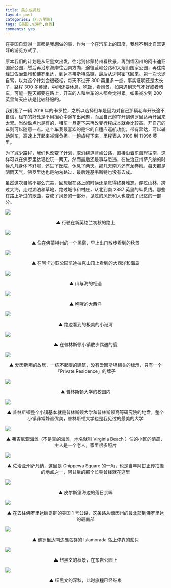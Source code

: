 ```yaml
---
title: 美东纵贯线
layout: post
categories: [行万里路]
tags: [美国,东海岸,自驾]
comments: yes
---
```


在美国自驾游一直都是我想做的事，作为一个在汽车上的国度，我想不到比自驾更好的游览方式了。

原本我们的计划是从纽黑文出发，往北到佛蒙特州看秋景，再到缅因州的阿卡迪亚国家公园，然后再沿东海岸往西南方向，途径蓝岭公路和大烟山国家公园，再往南经过佐治亚州和佛罗里达，到达基韦斯特岛链，最后从迈阿密飞回来。第一次长途自驾，以为这个计划会很轻松，每天不过开 300 英里多一点，事实证明还是太长了，路程 300 多英里，中间还要休息，吃饭，看风景，如果遇到天气不好或者堵车，可能一整天都要在路上，开车的人和坐车的人都会觉得累。如果减少到 200 英里每天应该是比较舒服的。

我们租了一辆 2018 年的卡罗拉，之所以选择租车是因为对自己那辆老车开长途不自信，租车的好处是不用担心中途车出问题，而且自己的车开到佛罗里达再开回来太累。当然缺点也是有的，租车一旦定下来再改变行程成本就会比较高，开自己的车则可以随意一点。这个车我最喜欢的是它的自适应巡航功能，带有雷达，可以辅助刹车，高速上开起来减轻负担。一趟旅程下来，里程表从 9109 到 11996 英里。

为了减少路程，我们也改变了计划，取消绕道蓝岭公路，直接沿着东海岸往南，这样可以在佛罗里达轻松玩一两天。然而最后还是事与愿违，在佐治亚州萨凡纳的时候凡凡身体不舒服，还进了医院，休息了两天。那几天南方还有龙卷风，每天都是阴雨天气，佛罗里达也是匆匆路过，最后连基韦斯特也没有去成。

虽然这次自驾不那么完美，回想起在路上的时候还是觉得终身难忘。穿过山林，跨过大海，走过湖泊和草地，路过城市和村庄，从北到南 2887 英里的纵贯线。那些在路上听过的歌曲，变成了风景的一部分，见过的风景和人也变成了记忆的一部分。

![](https://blog-1252159939.cos.ap-hongkong.myqcloud.com/On%20the%20road.jpg)

<center>▲ 行驶在新英格兰初秋的路上</center>

![](https://blog-1252159939.cos.ap-hongkong.myqcloud.com/Vermont%20fall.jpg) 

<center>▲ 住在佛蒙特州的一个民宿，早上出门散步看到的秋景</center>

![](https://blog-1252159939.cos.ap-hongkong.myqcloud.com/Acadia2.jpg) 

<center>▲ 在阿卡迪亚公园凯迪拉克山顶上看到的大西洋和海岛</center>

![](https://blog-1252159939.cos.ap-hongkong.myqcloud.com/Acadia1.jpg) 

<center>▲ 山与海的相遇</center>

![](https://blog-1252159939.cos.ap-hongkong.myqcloud.com/Acadia3.jpg) 

<center>▲ 咆哮的大西洋</center>

![](https://blog-1252159939.cos.ap-hongkong.myqcloud.com/Acadia4.jpg) 

<center>▲ 路边看到的极美的小港湾</center>

![](https://blog-1252159939.cos.ap-hongkong.myqcloud.com/Princeton2.jpg) 

<center>▲ 在普林斯顿小镇散步偶遇的鹿</center>

![](https://blog-1252159939.cos.ap-hongkong.myqcloud.com/Princeton1.jpg)

<center>▲ 爱因斯坦的故居，一栋不起眼的建筑，没有爱因斯坦相关的标示，只有一个「Private Residence」的牌子</center>

![](https://blog-1252159939.cos.ap-hongkong.myqcloud.com/Princeton3.jpg)

<center>▲ 普林斯顿大学的校园内</center>

![](https://blog-1252159939.cos.ap-hongkong.myqcloud.com/Princeton4.jpg)

<center>▲ 普林斯顿整个小镇基本就是普林斯顿大学和普林斯顿高等研究院的地盘，整个小镇非常静谧优美，普林斯顿大学也是我见过的最美的大学</center>

![](https://blog-1252159939.cos.ap-hongkong.myqcloud.com/Virginia%20beach.jpg)

<center>▲ 弗吉尼亚海滩（不是真的海滩，地名就叫 Virginia Beach ）住的小区的清晨，主人是一个老人，家里很多照片</center>

![](https://blog-1252159939.cos.ap-hongkong.myqcloud.com/GA.jpg)

<center>▲ 佐治亚州萨凡纳，这里是 Chippewa Square 的一角，也是当年阿甘正传拍摄的地点之一，阿甘坐的那个长凳曾经就在这里</center>

![](https://blog-1252159939.cos.ap-hongkong.myqcloud.com/Sunset.jpg)

<center>▲ 皮尔斯堡海边的落日余晖</center>

![](https://blog-1252159939.cos.ap-hongkong.myqcloud.com/US1%20South.jpg)

<center>▲  在去往佛罗里达礁岛群的美国 1 号公路，这条路从缅因州的最北部到佛罗里达的最南部</center>

![](https://blog-1252159939.cos.ap-hongkong.myqcloud.com/Islamorada.jpg)

<center>▲ 佛罗里达南边礁岛群的 Islamorada 岛上停靠的船只</center>

![](https://blog-1252159939.cos.ap-hongkong.myqcloud.com/NH%20fall3.jpg)

<center>▲ 纽黑文的秋景，在东岩公园上</center>

![](https://blog-1252159939.cos.ap-hongkong.myqcloud.com/NH%20fall5.jpg)

<center>▲ 纽黑文的深秋，此时旅程已经结束</center>

